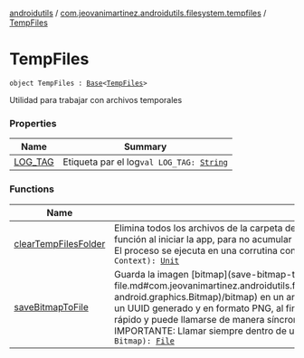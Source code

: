 [androidutils](../../index.md) / [com.jeovanimartinez.androidutils.filesystem.tempfiles](../index.md) / [TempFiles](./index.md)

# TempFiles

`object TempFiles : `[`Base`](../../com.jeovanimartinez.androidutils/-base/index.md)`<`[`TempFiles`](./index.md)`>`

Utilidad para trabajar con archivos temporales

### Properties

| Name | Summary |
|---|---|
| [LOG_TAG](-l-o-g_-t-a-g.md) | Etiqueta par el log`val LOG_TAG: `[`String`](https://kotlinlang.org/api/latest/jvm/stdlib/kotlin/-string/index.html) |

### Functions

| Name | Summary |
|---|---|
| [clearTempFilesFolder](clear-temp-files-folder.md) | Elimina todos los archivos de la carpeta de archivos temporales (TEMP_FILES_DIR). Se recomienda invocar esta función al iniciar la app, para no acumular muchos archivos, o bien invocar cuando sea requerido limpiar la carpeta. El proceso se ejecuta en una corrutina con para no afectar el flujo de la app.`fun clearTempFilesFolder(context: Context): `[`Unit`](https://kotlinlang.org/api/latest/jvm/stdlib/kotlin/-unit/index.html) |
| [saveBitmapToFile](save-bitmap-to-file.md) | Guarda la imagen [bitmap](save-bitmap-to-file.md#com.jeovanimartinez.androidutils.filesystem.tempfiles.TempFiles$saveBitmapToFile(android.content.Context, android.graphics.Bitmap)/bitmap) en un archivo temporal en la carpeta TEMP_FILES_DIR, el nombre del archivo es un UUID generado y en formato PNG, al final regresa el archivo creado. Para imágenes pequeñas el proceso es rápido y puede llamarse de manera síncrona, para imágenes grandes se recomienda llamar de manera asíncrona. IMPORTANTE: Llamar siempre dentro de un bloque try catch.`fun saveBitmapToFile(context: Context, bitmap: Bitmap): `[`File`](https://docs.oracle.com/javase/6/docs/api/java/io/File.html) |
